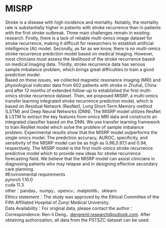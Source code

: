# MISRP
Stroke is a disease with high incidence and mortality. Notably, the mortality rate is substantially higher in patients with stroke recurrence than in patients with the first stroke outbreak. Three main challenges remain in existing research. Firstly, there is a lack of reliable multi-omics image dataset for stroke recurrence, making it difficult for researchers to establish artificial intelligence (AI) model. Secondly, as far as we know, there is no multi-omics stroke recurrence prediction model based on medical Imaging. However, most clinicians must assess the likelihood of the stroke recurrence based on medical Imaging data. Thirdly, stroke recurrence data has serious sample imbalance problem, which brings great difficulties to train a good prediction model.   
Based on these issues, we collected magnetic resonance imaging (MRI) and physiological indicator data from 602 patients with stroke in Zhuhai, China and after 12 months of extended follow-up to established the first multi-omics stroke recurrence dataset. Then, we proposed MISRP, a multi-omics transfer learning integrated stroke recurrence prediction model, which is based on Residual Network (ResNet), Long Short-Term Memory method (LSTM) and Deep Neural Networks (DNN). The MISRP model utilizes ResNet & LSTM to extract the key features from omics MRI data and constructs an integrated classifier based on the DNN. We use transfer learning framework to train ResNet model which solve the problem of sample imbalance problem. Experimental results show that the MISRP model outperforms the single omics model. The prediction accuracy, AUROC, specificity, and sensitivity of the MISRP model can be as high as 0.96,0.97,1 and 0.94, respectively. The MISRP model is the first multi-omics stroke recurrence predictive model which to provide new ideas for stroke recurrence forecasting field. We believe that the MISRP model can assist clinicians in diagnosing patients who may relapse and in designing effective secondary care planning.  
#Environmental requirements  
pytorch 1.10.0  
cuda 11.3  
other：pandas，numpy，opencv，matplotlib，sklearn  
Ethics statement：The study was approved by the Ethical Committee of the Fifth Affiliated Hospital of Zunyi Medical University.  
Data Availability：For original data, please contact the author：Correspondence: Ren-li Deng，dengrenli.research@outlook.com. After obtaining authorization, all data from the PSTSZC dataset can be used.  
